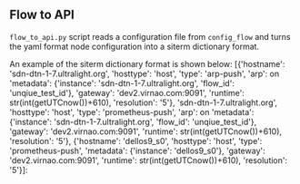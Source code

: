 ## Flow to API
`flow_to_api.py` script reads a configuration file from `config_flow` and turns the yaml format node configuration into a siterm dictionary format. 

An example of the siterm dictionary format is shown below:
[{'hostname': 'sdn-dtn-1-7.ultralight.org', 'hosttype': 'host',
             'type': 'arp-push', 'arp': on 'metadata': {'instance': 'sdn-dtn-1-7.ultralight.org', 'flow_id': 'unqiue_test_id'},
             'gateway': 'dev2.virnao.com:9091', 'runtime': str(int(getUTCnow())+610),
             'resolution': '5'},
            'sdn-dtn-1-7.ultralight.org', 'hosttype': 'host',
             'type': 'prometheus-push', 'arp': on 'metadata': {'instance': 'sdn-dtn-1-7.ultralight.org', 'flow_id': 'unqiue_test_id'},
             'gateway': 'dev2.virnao.com:9091', 'runtime': str(int(getUTCnow())+610),
             'resolution': '5'},
             {'hostname': 'dellos9_s0', 'hosttype': 'host',
             'type': 'prometheus-push', 'metadata': {'instance': 'dellos9_s0'},
             'gateway': 'dev2.virnao.com:9091', 'runtime': str(int(getUTCnow())+610),
             'resolution': '5'}]: